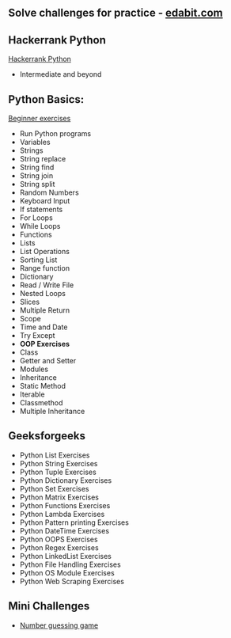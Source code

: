 ## Solve challenges for practice - [edabit.com](https://edabit.com/challenges)

## Hackerrank Python
[Hackerrank Python](https://www.hackerrank.com/domains/python)
- Intermediate and beyond

## Python Basics:
[Beginner exercises](https://pythonbasics.org/exercises/)
- Run Python programs
- Variables
- Strings
- String replace
- String find
- String join
- String split
- Random Numbers
- Keyboard Input
- If statements
- For Loops
- While Loops
- Functions
- Lists
- List Operations
- Sorting List
- Range function
- Dictionary
- Read / Write File
- Nested Loops
- Slices
- Multiple Return
- Scope
- Time and Date
- Try Except
- **OOP Exercises**
- Class
- Getter and Setter
- Modules
- Inheritance
- Static Method
- Iterable
- Classmethod
- Multiple Inheritance


## Geeksforgeeks
- Python List Exercises
- Python String Exercises
- Python Tuple Exercises
- Python Dictionary Exercises
- Python Set Exercises
- Python Matrix Exercises
- Python Functions Exercises
- Python Lambda Exercises
- Python Pattern printing Exercises
- Python DateTime Exercises
- Python OOPS Exercises
- Python Regex Exercises
- Python LinkedList Exercises
- Python File Handling Exercises
- Python OS Module Exercises
- Python Web Scraping Exercises



## Mini Challenges
- [Number guessing game](https://www.geeksforgeeks.org/number-guessing-game-in-python/)
